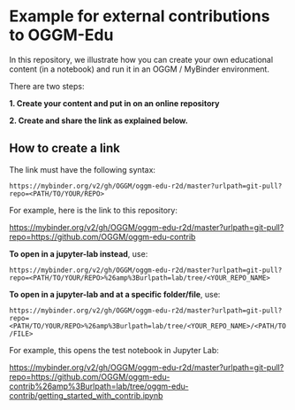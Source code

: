 # Example for external contributions to OGGM-Edu

In this repository, we illustrate how you can create your own educational content (in a notebook) and run it
in an OGGM / MyBinder environment.

There are two steps:

**1. Create your content and put in on an online repository**

**2. Create and share the link as explained below.**

## How to create a link

The link must have the following syntax:

`https://mybinder.org/v2/gh/OGGM/oggm-edu-r2d/master?urlpath=git-pull?repo=<PATH/TO/YOUR/REPO>`

For example, here is the link to this repository:

https://mybinder.org/v2/gh/OGGM/oggm-edu-r2d/master?urlpath=git-pull?repo=https://github.com/OGGM/oggm-edu-contrib

**To open in a jupyter-lab instead**, use:

`https://mybinder.org/v2/gh/OGGM/oggm-edu-r2d/master?urlpath=git-pull?repo=<PATH/TO/YOUR/REPO>%26amp%3Burlpath=lab/tree/<YOUR_REPO_NAME>`

**To open in a jupyter-lab and at a specific folder/file**, use:

`https://mybinder.org/v2/gh/OGGM/oggm-edu-r2d/master?urlpath=git-pull?repo=<PATH/TO/YOUR/REPO>%26amp%3Burlpath=lab/tree/<YOUR_REPO_NAME>/<PATH/TO/FILE>`

For example, this opens the test notebook in Jupyter Lab:

https://mybinder.org/v2/gh/OGGM/oggm-edu-r2d/master?urlpath=git-pull?repo=https://github.com/OGGM/oggm-edu-contrib%26amp%3Burlpath=lab/tree/oggm-edu-contrib/getting_started_with_contrib.ipynb


